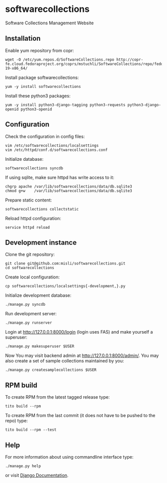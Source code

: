 softwarecollections
===================

Software Collections Management Website

Installation
------------

Enable yum repository from copr:

    wget -O /etc/yum.repos.d/SoftwareCollections.repo http://copr-fe.cloud.fedoraproject.org/coprs/mstuchli/SoftwareCollections/repo/fedora-19-x86_64/

Install package softwarecollections:

    yum -y install softwarecollections

Install these python3 packages:

    yum -y install python3-django-tagging python3-requests python3-django-openid python3-openid

Configuration
-------------

Check the configuration in config files:

    vim /etc/softwarecollections/localsettings
    vim /etc/httpd/conf.d/softwarecollections.conf

Initialize database:

    softwarecollections syncdb

If using sqlite, make sure httpd has write access to it:

    chgrp apache /var/lib/softwarecollections/data/db.sqlite3
    chmod g+w    /var/lib/softwarecollections/data/db.sqlite3

Prepare static content:

    softwarecollections collectstatic

Reload httpd configuration:

    service httpd reload


Development instance
--------------------

Clone the git repository:

    git clone git@github.com:misli/softwarecollections.git
    cd softwarecollections

Create local configuration:

    cp softwarecollections/localsettings{-development,}.py

Initialize development database:

    ./manage.py syncdb

Run development server:

    ./manage.py runserver

Login at http://127.0.0.1:8000/login (login uses FAS) and make yourself a superuser:

    ./manage.py makesuperuser $USER

Now You may visit backend admin at http://127.0.0.1:8000/admin/.
You may also create a set of sample collections maintained by you:

    ./manage.py createsamplecollections $USER


RPM build
---------

To create RPM from the latest tagged release type:

    tito build --rpm

To create RPM from the last commit (it does not have to be pushed to the repo) type:

    tito build --rpm --test


Help
----

For more information about using commandline interface type:

    ./manage.py help

or visit [Django Documentation](https://docs.djangoproject.com/en/1.6/).

